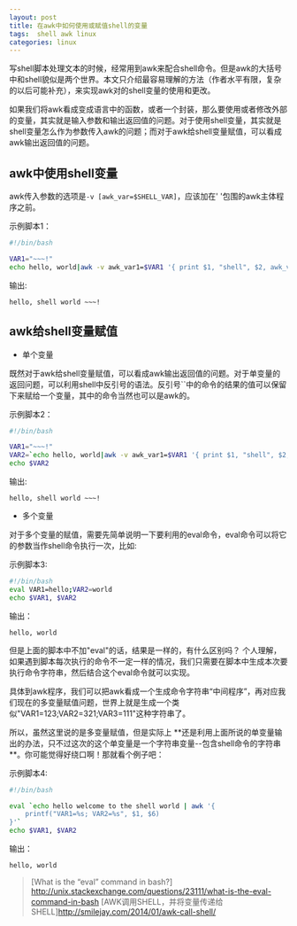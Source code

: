 ```yaml
---
layout: post
title: 在awk中如何使用或赋值shell的变量
tags:  shell awk linux
categories: linux
---
```


写shell脚本处理文本的时候，经常用到awk来配合shell命令。但是awk的大括号中和shell貌似是两个世界。本文只介绍最容易理解的方法（作者水平有限，复杂的以后可能补充），来实现awk对的shell变量的使用和更改。

如果我们将awk看成变成语言中的函数，或者一个封装，那么要使用或者修改外部的变量，其实就是输入参数和输出返回值的问题。对于使用shell变量，其实就是shell变量怎么作为参数传入awk的问题；而对于awk给shell变量赋值，可以看成awk输出返回值的问题。

## awk中使用shell变量

awk传入参数的选项是`-v [awk_var=$SHELL_VAR]`，应该加在' '包围的awk主体程序之前。

示例脚本1：
```bash
#!/bin/bash

VAR1="~~~!"
echo hello, world|awk -v awk_var1=$VAR1 '{ print $1, "shell", $2, awk_var1 }'
```

输出:
```
hello, shell world ~~~!
```

## awk给shell变量赋值

* 单个变量

既然对于awk给shell变量赋值，可以看成awk输出返回值的问题。对于单变量的返回问题，可以利用shell中反引号的语法。反引号\`\`中的命令的结果的值可以保留下来赋给一个变量，其中的命令当然也可以是awk的。

示例脚本2：
```bash
#!/bin/bash

VAR1="~~~!"
VAR2=`echo hello, world|awk -v awk_var1=$VAR1 '{ print $1, "shell", $2, awk_var1 }'`
echo $VAR2
```

输出:
```
hello, shell world ~~~!
```
* 多个变量

对于多个变量的赋值，需要先简单说明一下要利用的eval命令，eval命令可以将它的参数当作shell命令执行一次，比如:

示例脚本3:
```bash
#!/bin/bash
eval VAR1=hello;VAR2=world
echo $VAR1, $VAR2
```

输出：
```
hello, world
```

但是上面的脚本中不加"eval"的话，结果是一样的，有什么区别吗？ 个人理解，如果遇到脚本每次执行的命令不一定一样的情况，我们只需要在脚本中生成本次要执行命令字符串，然后结合这个eval命令就可以实现。

具体到awk程序，我们可以把awk看成一个生成命令字符串“中间程序”，再对应我们现在的多变量赋值问题，世界上就是生成一个类似"VAR1=123;VAR2=321;VAR3=111"这种字符串了。

所以，虽然这里说的是多变量赋值，但是实际上 **还是利用上面所说的单变量输出的办法，只不过这次的这个单变量是一个字符串变量--包含shell命令的字符串 **。你可能觉得好绕口啊！那就看个例子吧：

示例脚本4:
```bash
#!/bin/bash

eval `echo hello welcome to the shell world | awk '{
    printf("VAR1=%s; VAR2=%s", $1, $6)
}'`
echo $VAR1, $VAR2
```

输出：
```
hello, world
```

> [What is the “eval” command in bash?] http://unix.stackexchange.com/questions/23111/what-is-the-eval-command-in-bash
> [AWK调用SHELL，并将变量传递给SHELL]http://smilejay.com/2014/01/awk-call-shell/



